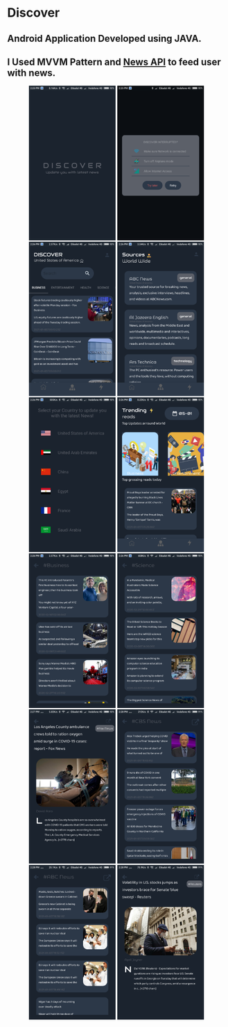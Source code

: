 # Discover
  
  ## Android Application Developed using JAVA.
  ## I Used MVVM Pattern and [News API](https://newsapi.org/) to feed user with news.

<p align="center">
  <img src="Discover Screenshots/Screenshot_2021-01-05-14-25-54-206_com.example.discover.png" width="200" title="Splash Screen">
  <img src="Discover Screenshots/Screenshot_2021-01-05-14-25-42-709_com.example.discover.png" width="200" title="No Connection Screen">
  <img src="Discover Screenshots/Screenshot_2021-01-05-14-26-12-702_com.example.discover.png" width="200" title="Home Screen">
  <img src="Discover Screenshots/Screenshot_2021-01-05-14-26-25-623_com.example.discover.png" width="200" title="Resources Screen">
  <img src="Discover Screenshots/Screenshot_2021-01-05-14-26-32-170_com.example.discover.png" width="200" title="User Country Screen">
  <img src="Discover Screenshots/Screenshot_2021-01-05-14-26-40-804_com.example.discover.png" width="200" title="Trending News Screen">
  <img src="Discover Screenshots/Screenshot_2021-01-05-14-26-45-229_com.example.discover.png" width="200" title="Search Screen">
  <img src="Discover Screenshots/Screenshot_2021-01-05-14-26-56-897_com.example.discover.png" width="200" title="Search Screen">
  <img src="Discover Screenshots/Screenshot_2021-01-05-14-27-29-910_com.example.discover.png" width="200" title="Awesome Display News Screen">
  <img src="Discover Screenshots/Screenshot_2021-01-05-14-28-22-280_com.example.discover.png" width="200" title="Display Resource Screen">
  <img src="Discover Screenshots/Screenshot_2021-01-05-14-28-27-564_com.example.discover.png" width="200" title="ABC-NEWS">
  <img src="Discover Screenshots/Screenshot_2021-01-05-14-28-47-485_com.example.discover.png" width="200" title="">
</p>

